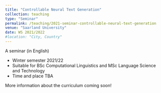 ```yaml
---
title: "Controllable Neural Text Generation"
collection: teaching
type: "Seminar"
permalink: /teaching/2021-seminar-controllable-neural-text-generation
venue: "Saarland University"
date: WS 2021/2022
#location: "City, Country"
---
```



A seminar (in English)
* Winter semester 2021/22
* Suitable for BSc Computational Linguistics and MSc Language Science and Technology
* Time and place TBA

More information about the curriculum coming soon! 


<!--- comment --->
